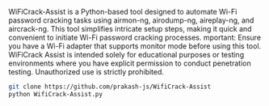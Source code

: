 WiFiCrack-Assist is a Python-based tool designed to automate Wi-Fi password cracking tasks using airmon-ng, airodump-ng, aireplay-ng, and aircrack-ng. This tool simplifies intricate setup steps, making it quick and convenient to initiate Wi-Fi password cracking processes.
mportant: Ensure you have a Wi-Fi adapter that supports monitor mode before using this tool.
WiFiCrack Assist is intended solely for educational purposes or testing environments where you have explicit permission to conduct penetration testing. Unauthorized use is strictly prohibited.

```bash
git clone https://github.com/prakash-js/WifiCrack-Assist
python WifiCrack-Assist.py
